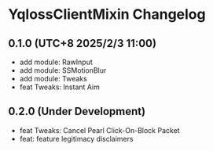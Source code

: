 # YqlossClientMixin Changelog

## 0.1.0 (UTC+8 2025/2/3 11:00)

* add module: RawInput
* add module: SSMotionBlur
* add module: Tweaks
* feat Tweaks: Instant Aim

## 0.2.0 (Under Development)

* feat Tweaks: Cancel Pearl Click-On-Block Packet
* feat: feature legitimacy disclaimers
